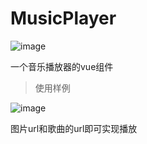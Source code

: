 # MusicPlayer

![image](https://github.com/user-attachments/assets/e95f0be6-0612-4870-8a32-00e5a92cd066)

一个音乐播放器的vue组件

>使用样例

![image](https://github.com/user-attachments/assets/059b2d60-a355-4e1e-9a2b-dfe4610af42e)

图片url和歌曲的url即可实现播放
